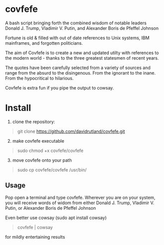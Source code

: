 # covfefe
A bash script bringing forth the combined wisdom of notable leaders Donald J. Trump, Vladimir V. Putin, and Alexander Boris de Pfeffel Johnson

Fortune is old & filled with out of date references to Unix systems, IBM mainframes, and forgotten politicians.

The aim of Covfefe is to create a new and updated utilty with references to the modern world - thanks to the three greatest statesmen of recent years. 

The quotes have been carefully selected from a variety of sources and range from the absurd to the disingenous. From the ignorant to the inane. From the hypocritical to hilarious. 

Covfefe is extra fun if you pipe the output to cowsay.

# Install

1) clone the repository:
> git clone https://github.com/davidrutland/covfefe.git

2) make covfefe executable
> sudo chmod +x covfefe/covfefe

3) move covfefe onto your path
> sudo cp covfefe/covfefe /usr/bin/

## Usage

Pop open a terminal and type covfefe. Wherever you are on your system, you will receive words of widom from either Donald J. Trump, Vladimir V. Putin, or Alexander Boris de Pfeffel Johnson

Even better use cowsay (sudo apt install cowsay)

> covfefe | cowsay

for mildly entertaining results
